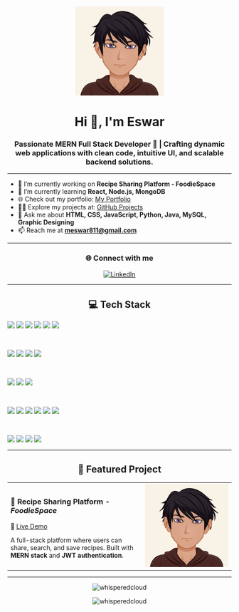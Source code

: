 <p align="center">
  <img src="Eswar.svg" alt="Eswar Logo" width="200"/>
</p>

<h1 align="center">Hi 👋, I'm Eswar</h1>
<h3 align="center">Passionate MERN Full Stack Developer 🚀 | Crafting dynamic web applications with clean code, intuitive UI, and scalable backend solutions.</h3>

---

- 🔭 I’m currently working on **Recipe Sharing Platform - FoodieSpace**  
- 🌱 I’m currently learning **React, Node.js, MongoDB**  
- 🌐 Check out my portfolio: [My Portfolio](https://WhisperedCloud.github.io/PORTFOLIO/)  
- 👨‍💻 Explore my projects at: [GitHub Projects](https://WhisperedCloud.github.io/PORTFOLIO/)  
- 💬 Ask me about **HTML, CSS, JavaScript, Python, Java, MySQL, Graphic Designing**  
- 📫 Reach me at **meswar811@gmail.com**

---

<h3 align="center">🌐 Connect with me</h3>
<p align="center">
<a href="https://linkedin.com/in/m-eswar" target="blank">
  <img align="center" src="https://raw.githubusercontent.com/rahuldkjain/github-profile-readme-generator/master/src/images/icons/Social/linked-in-alt.svg" alt="LinkedIn" height="30" width="40" />
</a>
</p>

---

<h2 align="center">💻 Tech Stack</h2>

<p align="center">
  
  <!-- Frontend -->
  <a href="#"><img src="https://img.shields.io/badge/HTML5-E34F26?style=for-the-badge&logo=html5&logoColor=white"/></a>
  <a href="#"><img src="https://img.shields.io/badge/CSS3-1572B6?style=for-the-badge&logo=css3&logoColor=white"/></a>
  <a href="#"><img src="https://img.shields.io/badge/JavaScript-F7DF1E?style=for-the-badge&logo=javascript&logoColor=black"/></a>
  <a href="#"><img src="https://img.shields.io/badge/React-61DAFB?style=for-the-badge&logo=react&logoColor=black"/></a>
  <a href="#"><img src="https://img.shields.io/badge/Bootstrap-7952B3?style=for-the-badge&logo=bootstrap&logoColor=white"/></a>
  <a href="#"><img src="https://img.shields.io/badge/Sass-CC6699?style=for-the-badge&logo=sass&logoColor=white"/></a>

  <br/>

  <!-- Backend -->
  <a href="#"><img src="https://img.shields.io/badge/Node.js-339933?style=for-the-badge&logo=nodedotjs&logoColor=white"/></a>
  <a href="#"><img src="https://img.shields.io/badge/Express.js-000000?style=for-the-badge&logo=express&logoColor=white"/></a>
  <a href="#"><img src="https://img.shields.io/badge/Flask-000000?style=for-the-badge&logo=flask&logoColor=white"/></a>
  <a href="#"><img src="https://img.shields.io/badge/PHP-777BB4?style=for-the-badge&logo=php&logoColor=white"/></a>

  <br/>

  <!-- Databases -->
  <a href="#"><img src="https://img.shields.io/badge/MongoDB-47A248?style=for-the-badge&logo=mongodb&logoColor=white"/></a>
  <a href="#"><img src="https://img.shields.io/badge/MySQL-4479A1?style=for-the-badge&logo=mysql&logoColor=white"/></a>
  <a href="#"><img src="https://img.shields.io/badge/SQLite-003B57?style=for-the-badge&logo=sqlite&logoColor=white"/></a>

  <br/>

  <!-- Tools -->
  <a href="#"><img src="https://img.shields.io/badge/Git-F05032?style=for-the-badge&logo=git&logoColor=white"/></a>
  <a href="#"><img src="https://img.shields.io/badge/GitHub-181717?style=for-the-badge&logo=github&logoColor=white"/></a>
  <a href="#"><img src="https://img.shields.io/badge/VS_Code-007ACC?style=for-the-badge&logo=visualstudiocode&logoColor=white"/></a>
  <a href="#"><img src="https://img.shields.io/badge/Postman-FF6C37?style=for-the-badge&logo=postman&logoColor=white"/></a>
  <a href="#"><img src="https://img.shields.io/badge/UiPath-0053C8?style=for-the-badge&logo=uipath&logoColor=white"/></a>
  <a href="#"><img src="https://img.shields.io/badge/Excel-217346?style=for-the-badge&logo=microsoft-excel&logoColor=white"/></a>

  <br/>

  <!-- Design -->
  <a href="#"><img src="https://img.shields.io/badge/Figma-F24E1E?style=for-the-badge&logo=figma&logoColor=white"/></a>
  <a href="#"><img src="https://img.shields.io/badge/Photoshop-31A8FF?style=for-the-badge&logo=adobephotoshop&logoColor=white"/></a>
  <a href="#"><img src="https://img.shields.io/badge/Illustrator-FF9A00?style=for-the-badge&logo=adobeillustrator&logoColor=white"/></a>
  <a href="#"><img src="https://img.shields.io/badge/Canva-00C4CC?style=for-the-badge&logo=canva&logoColor=white"/></a>

</p>

---

<h2 align="center">🌟 Featured Project</h2>

<table>
  <tr>
    <td width="60%">
      <h3>🍴 Recipe Sharing Platform - <em>FoodieSpace</em></h3>
      <p>
        🔗 <a href="https://foodiespace.vercel.app/" target="_blank">Live Demo</a>
      </p>
      <p>
        A full-stack platform where users can share, search, and save recipes.  
        Built with <strong>MERN stack</strong> and <strong>JWT authentication</strong>.
      </p>
    </td>
    <td width="40%">
      <img src="Eswar.svg" alt="FoodieSpace Preview" width="300"/>
    </td>
  </tr>
</table>

---

<p align="center">
  <img src="https://github-readme-stats.vercel.app/api/top-langs?username=whisperedcloud&show_icons=true&locale=en&layout=compact" alt="whisperedcloud" />
</p>

<p align="center">
  <img src="https://github-readme-stats.vercel.app/api?username=whisperedcloud&show_icons=true&locale=en" alt="whisperedcloud" />
</p>
